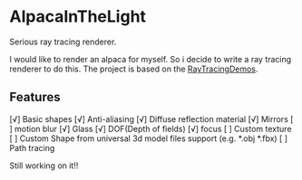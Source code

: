 # AlpacaInTheLight
Serious ray tracing renderer.

I would like to render an alpaca for myself. So i decide to write a ray tracing renderer to do this. 
The project is based on the [RayTracingDemos](/alpaca2333/RayTracingDemos).

## Features
[√] Basic shapes
[√] Anti-aliasing
[√] Diffuse reflection material
[√] Mirrors
[ ] motion blur
[√] Glass
[√] DOF(Depth of fields)
[√] focus
[ ] Custom texture
[ ] Custom Shape from universal 3d model files support (e.g. *.obj *.fbx)
[ ] Path tracing 

Still working on it!!
